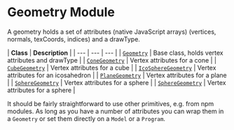 # Geometry Module

A geometry holds a set of attributes (native JavaScript arrays)
(vertices, normals, texCoords, indices) and a drawType.

| **Class** | **Description** |
| --- | --- | --- |
| [`Geometry`](#/documentation/api-reference/geometry) | Base class, holds vertex attributes and drawType |
| [`ConeGeometry`](#/documentation/api-reference/geometry#ConeGeometry) | Vertex attributes for a cone |
| [`CubeGeometry`](#/documentation/api-reference/geometry#CubeGeometry) | Vertex attributes for a cube |
| [`IcoSphereGeometry`](#/documentation/api-reference/geometry#IcoSphereGeometry) | Vertex attributes for an icosahedron |
| [`PlaneGeometry`](#/documentation/api-reference/geometry#PlaneGeometry) | Vertex attributes for a plane |
| [`SphereGeometry`](#/documentation/api-reference/geometry#SphereGeometry) | Vertex attributes for a sphere |
| [`SphereGeometry`](#/documentation/api-reference/geometry#SphereGeometry) | Vertex attributes for a sphere |

It should be fairly straightforward to use other primitives, e.g. from npm modules. As long as you have a number of attributes you can wrap them in a `Geometry` or set them directly on a `Model` or a `Program`.


